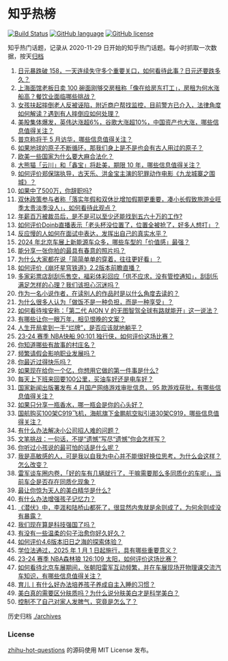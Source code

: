 # 知乎热榜
[![Build Status](https://github.com/ToWeLong/zhihu-hot-questions/workflows/CI/badge.svg)](https://github.com/ToWeLong/zhihu-hot-questions/actions)
[![GitHub language](https://img.shields.io/badge/language-golang-orange.svg)](https://golang.org/)
[![GitHub license](https://img.shields.io/github/license/ToWeLong/zhihu-hot-questions)](https://github.com/ToWeLong/zhihu-hot-questions/blob/main/LICENSE)

知乎热门话题，记录从 2020-11-29 日开始的知乎热门话题。每小时抓取一次数据，按天[归档](./archives)

<!-- BEGIN -->

1. [日元暴跌破 158，一天连续失守多个重要关口，如何看待此事？日元还要跌多久？](https://www.zhihu.com/question/654218472)
1. [上海面馆老板日卖 100 碗面刚够交房租称「像在给房东打工」，房租为何水涨船高？餐饮业面临哪些挑战？](https://www.zhihu.com/question/653951584)
1. [女孩扶起摔倒老人反被诬陷，附近商户帮找监控，目前警方已介入，法律角度如何解读？遇到有人摔倒应如何处理？](https://www.zhihu.com/question/654160567)
1. [美股集体爆发，英伟达涨超6%，谷歌大涨超10%，中国资产也大涨，哪些信息值得关注？](https://www.zhihu.com/question/654269025)
1. [普京称将于 5 月访华，哪些信息值得关注？](https://www.zhihu.com/question/654184430)
1. [如果地球的原子不断循环，那我们身上是不是也会有古人用过的原子？](https://www.zhihu.com/question/351698563)
1. [欧美一些国家为什么要大麻合法化？](https://www.zhihu.com/question/653345565)
1. [大熊猫「云川」和「鑫宝」将赴美，期限 10 年，哪些信息值得关注？](https://www.zhihu.com/question/654258594)
1. [如何评价郑保瑞执导，古天乐、洪金宝主演的犯罪动作电影《九龙城寨之围城》？](https://www.zhihu.com/question/653889479)
1. [如果中了500万，你辞职吗?](https://www.zhihu.com/question/654159301)
1. [双休政策参与者称「落实年假和双休比增加假期更重要，凑小长假致旅游业旺季太贵淡季没人」，如何看待此观点？](https://www.zhihu.com/question/654263544)
1. [年薪百万被裁员后，是不是可以至少还能找到五六十万的工作?](https://www.zhihu.com/question/651289881)
1. [如何评价Doinb直播表示「老头杯没位置了，位置全被抢了，好多人想打」？](https://www.zhihu.com/question/654160291)
1. [反应慢的人如何在面试中表达，发挥出自己的真实水平？](https://www.zhihu.com/question/651409390)
1. [2024 年北京车展上新能源车众多，哪些车型的「价值感」最强？](https://www.zhihu.com/question/654204884)
1. [能分享一张你拍的最具有春意的照片吗？](https://www.zhihu.com/question/648998073)
1. [为什么大家都在说「简简单单的穿着，往往更好看」？](https://www.zhihu.com/question/654258170)
1. [如何评价《崩坏星穹铁道》2.2版本前瞻直播？](https://www.zhihu.com/question/654002519)
1. [多家彩票店刮刮乐售空，福彩体彩回应「供不应求，没有管控通知」，刮刮乐满足怎样的心理？我们该担心沉迷吗？](https://www.zhihu.com/question/654256711)
1. [作为一名小说作者，在读别人的作品时是以什么角度去读的？](https://www.zhihu.com/question/654054222)
1. [为什么很多人认为「做饭不是一种负担，而是一种享受」？](https://www.zhihu.com/question/653431472)
1. [如何看待埃安称：「第二代 AION V 的无图智驾全球有路就能开」这一说法？](https://www.zhihu.com/question/654273197)
1. [有哪些让你一眼万年，相见恨晚的文案？](https://www.zhihu.com/question/654210417)
1. [人生开局拿到一手“烂牌”，是否应该就地躺平？](https://www.zhihu.com/question/653152827)
1. [23-24 赛季 NBA快船 90:101 独行侠，如何评价这场比赛？](https://www.zhihu.com/question/654253197)
1. [你知道哪些有故事的村庄名？](https://www.zhihu.com/question/651768796)
1. [频繁请假会影响职业发展吗？](https://www.zhihu.com/question/654244985)
1. [你最近过得快乐吗？](https://www.zhihu.com/question/654260516)
1. [如果现在给你一个亿，你想用它做的第一件事是什么?](https://www.zhihu.com/question/654004966)
1. [每天上下班来回要100公里，买油车好还是电车好？](https://www.zhihu.com/question/653363798)
1. [国家新闻出版署发布 4 月国产网络游戏审批信息， 95 款游戏获批，有哪些信息值得关注？](https://www.zhihu.com/question/654178070)
1. [如果只分享一瓶香水，哪一瓶会是你的心头好？](https://www.zhihu.com/question/653234104)
1. [国航购买100架C919飞机，海航旗下金鹏航空拟引进30架C919，哪些信息值得关注？](https://www.zhihu.com/question/654213432)
1. [有什么办法解决小公司招人难的问题？](https://www.zhihu.com/question/653625932)
1. [文笔挑战：一句话，不提“遗憾”写尽“遗憾”你会怎样写？](https://www.zhihu.com/question/649312786)
1. [你听过小孩说的最可怕的话是什么呢？](https://www.zhihu.com/question/284187295)
1. [我是高敏感的人，可是我以自我为中心并不能很好换位思考，为什么会这样？怎么改变？](https://www.zhihu.com/question/654219855)
1. [雷军谈车圈内卷，「好的车有几辆就行了，干嘛需要那么多同质化的车呢」，当前车企是否存在同质化现象？](https://www.zhihu.com/question/654153526)
1. [最让你惊为天人的美白精华是什么?](https://www.zhihu.com/question/339184855)
1. [有什么办法增强孩子记忆力？](https://www.zhihu.com/question/654265547)
1. [《潜伏》中，李涯和陆桥山都死了，很显然内鬼就是余则成了，为何余则成没有暴露？](https://www.zhihu.com/question/500948049)
1. [我们现在算是科技强国了吗？](https://www.zhihu.com/question/653149425)
1. [有没有一些温柔的句子治愈你好久好久？](https://www.zhihu.com/question/654150905)
1. [如何评价4.6版本旧日之海的探索体验？](https://www.zhihu.com/question/654266850)
1. [学位法通过，2025 年 1 月 1 日起施行，具有哪些重要意义？](https://www.zhihu.com/question/654151959)
1. [23-24 赛季 NBA森林狼 126:109 太阳，如何评价这场比赛？](https://www.zhihu.com/question/654261813)
1. [如何看待北京车展期间，张朝阳雷军互动频繁，并在车展现场开物理课交流汽车知识，有哪些信息值得关注？](https://www.zhihu.com/question/654265150)
1. [育儿丨有什么好办法培养孩子养成自主入睡的习惯？](https://www.zhihu.com/question/654179677)
1. [美白真的需要区分肤质吗？为什么说分肤美白才是科学美白？](https://www.zhihu.com/question/653994779)
1. [控制不了自己对家人发脾气，究竟是怎么了？](https://www.zhihu.com/question/25701561)

<!-- END -->

历史归档 [./archives](./archives)


### License
[zhihu-hot-questions](https://github.com/towelong/zhihu-hot-questions) 的源码使用 MIT License 发布。